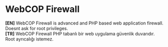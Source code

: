 # WebCOP Firewall
<b>[EN]</b> WebCOP Firewall is advanced and PHP based web application firewall. Doesnt ask for root privileges.<br>
<b>[TR]</b> WebCOP Firewall PHP tabanlı bir web uygulama güvenlik duvarıdır. Root ayrıcalığı istemez.
